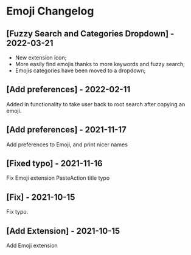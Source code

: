 # Emoji Changelog

## [Fuzzy Search and Categories Dropdown] - 2022-03-21

- New extension icon;
- More easily find emojis thanks to more keywords and fuzzy search;
- Emojis categories have been moved to a dropdown;

## [Add preferences] - 2022-02-11

Added in functionality to take user back to root search after copying an emoji.

## [Add preferences] - 2021-11-17

Add preferences to Emoji, and print nicer names

## [Fixed typo] - 2021-11-16

Fix Emoji extension PasteAction title typo

## [Fix] - 2021-10-15

Fix typo.

## [Add Extension] - 2021-10-15

Add Emoji extension

